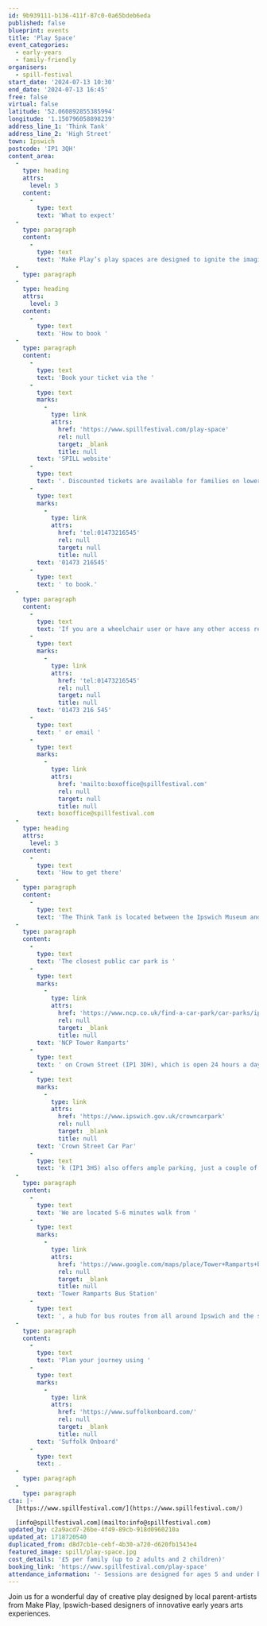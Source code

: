 ```yaml
---
id: 9b939111-b136-411f-87c0-0a65bdeb6eda
published: false
blueprint: events
title: 'Play Space'
event_categories:
  - early-years
  - family-friendly
organisers:
  - spill-festival
start_date: '2024-07-13 10:30'
end_date: '2024-07-13 16:45'
free: false
virtual: false
latitude: '52.060892855385994'
longitude: '1.150796058898239'
address_line_1: 'Think Tank'
address_line_2: 'High Street'
town: Ipswich
postcode: 'IP1 3QH'
content_area:
  -
    type: heading
    attrs:
      level: 3
    content:
      -
        type: text
        text: 'What to expect'
  -
    type: paragraph
    content:
      -
        type: text
        text: 'Make Play’s play spaces are designed to ignite the imaginations of very young children and their families through exploration and discovery. You and your child will encounter unusual handmade objects which have been recycled and repurposed for fun, tactile play by the artists in collaboration with children from across the town. Come and play!'
  -
    type: paragraph
  -
    type: heading
    attrs:
      level: 3
    content:
      -
        type: text
        text: 'How to book '
  -
    type: paragraph
    content:
      -
        type: text
        text: 'Book your ticket via the '
      -
        type: text
        marks:
          -
            type: link
            attrs:
              href: 'https://www.spillfestival.com/play-space'
              rel: null
              target: _blank
              title: null
        text: 'SPILL website'
      -
        type: text
        text: '. Discounted tickets are available for families on lower incomes, please call '
      -
        type: text
        marks:
          -
            type: link
            attrs:
              href: 'tel:01473216545'
              rel: null
              target: null
              title: null
        text: '01473 216545'
      -
        type: text
        text: ' to book.'
  -
    type: paragraph
    content:
      -
        type: text
        text: 'If you are a wheelchair user or have any other access requirements you would like to discuss with us, please call '
      -
        type: text
        marks:
          -
            type: link
            attrs:
              href: 'tel:01473216545'
              rel: null
              target: null
              title: null
        text: '01473 216 545'
      -
        type: text
        text: ' or email '
      -
        type: text
        marks:
          -
            type: link
            attrs:
              href: 'mailto:boxoffice@spillfestival.com'
              rel: null
              target: null
              title: null
        text: boxoffice@spillfestival.com
  -
    type: heading
    attrs:
      level: 3
    content:
      -
        type: text
        text: 'How to get there'
  -
    type: paragraph
    content:
      -
        type: text
        text: 'The Think Tank is located between the Ipswich Museum and the Ipswich Art Gallery, set back from High Street and accessed by a short path. '
  -
    type: paragraph
    content:
      -
        type: text
        text: 'The closest public car park is '
      -
        type: text
        marks:
          -
            type: link
            attrs:
              href: 'https://www.ncp.co.uk/find-a-car-park/car-parks/ipswich-tower-ramparts/'
              rel: null
              target: _blank
              title: null
        text: 'NCP Tower Ramparts'
      -
        type: text
        text: ' on Crown Street (IP1 3DH), which is open 24 hours a day, Monday to Sunday.  The council-run '
      -
        type: text
        marks:
          -
            type: link
            attrs:
              href: 'https://www.ipswich.gov.uk/crowncarpark'
              rel: null
              target: _blank
              title: null
        text: 'Crown Street Car Par'
      -
        type: text
        text: 'k (IP1 3HS) also offers ample parking, just a couple of minutes walk away, and is open from 8am until 6.30pm (with a later closing time of 11.30pm on Friday and Saturday). '
  -
    type: paragraph
    content:
      -
        type: text
        text: 'We are located 5-6 minutes walk from '
      -
        type: text
        marks:
          -
            type: link
            attrs:
              href: 'https://www.google.com/maps/place/Tower+Ramparts+bus+station/@52.0593409,1.1498441,17z/data=!3m1!4b1!4m6!3m5!1s0x47d9a1d34396d717:0xe270c06e32b8a13f!8m2!3d52.059341!4d1.154715!16s%2Fg%2F1q67cvcv8?entry=ttu'
              rel: null
              target: _blank
              title: null
        text: 'Tower Ramparts Bus Station'
      -
        type: text
        text: ', a hub for bus routes from all around Ipswich and the surrounding areas.'
  -
    type: paragraph
    content:
      -
        type: text
        text: 'Plan your journey using '
      -
        type: text
        marks:
          -
            type: link
            attrs:
              href: 'https://www.suffolkonboard.com/'
              rel: null
              target: _blank
              title: null
        text: 'Suffolk Onboard'
      -
        type: text
        text: .
  -
    type: paragraph
  -
    type: paragraph
cta: |-
  [https://www.spillfestival.com/](https://www.spillfestival.com/)

  [info@spillfestival.com](mailto:info@spillfestival.com)
updated_by: c2a9acd7-26be-4f49-89cb-918d0960210a
updated_at: 1718720540
duplicated_from: d8d7cb1e-cebf-4b30-a720-d620fb1543e4
featured_image: spill/play-space.jpg
cost_details: '£5 per family (up to 2 adults and 2 children)'
booking_link: 'https://www.spillfestival.com/play-space'
attendance_information: '- Sessions are designed for ages 5 and under but older siblings aged up to 10 are welcome'
---
```

Join us for a wonderful day of creative play designed by local parent-artists from Make Play, Ipswich-based designers of innovative early years arts experiences.